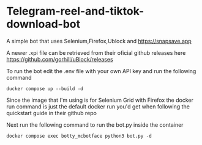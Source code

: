 # Telegram-reel-and-tiktok-download-bot


A simple bot that uses Selenium,Firefox,Ublock and https://snapsave.app

A newer .xpi file can be retrieved from their oficial github releases here https://github.com/gorhill/uBlock/releases


To run the bot edit the .env file with your own API key and run the following command
```
ducker compose up --build -d
```
Since the image that I'm using is for Selenium Grid with Firefox the docker run command is just the default docker run you'd get when following the quickstart guide in their github repo

Next run the following command to run the bot.py inside the container

```
docker compose exec botty_mcbotface python3 bot.py -d
```
